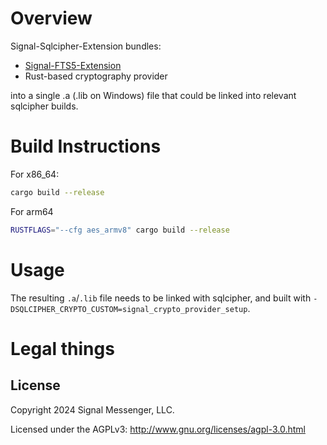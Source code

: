 # Overview

Signal-Sqlcipher-Extension bundles:

- [Signal-FTS5-Extension](https://github.com/signalapp/Signal-FTS5-Extension)
- Rust-based cryptography provider

into a single .a (.lib on Windows) file that could be linked into relevant
sqlcipher builds.

# Build Instructions

For x86_64:

```sh
cargo build --release
```

For arm64

```sh
RUSTFLAGS="--cfg aes_armv8" cargo build --release
```

# Usage

The resulting `.a`/`.lib` file needs to be linked with sqlcipher, and built with
`-DSQLCIPHER_CRYPTO_CUSTOM=signal_crypto_provider_setup`.

# Legal things

## License

Copyright 2024 Signal Messenger, LLC.

Licensed under the AGPLv3: http://www.gnu.org/licenses/agpl-3.0.html
